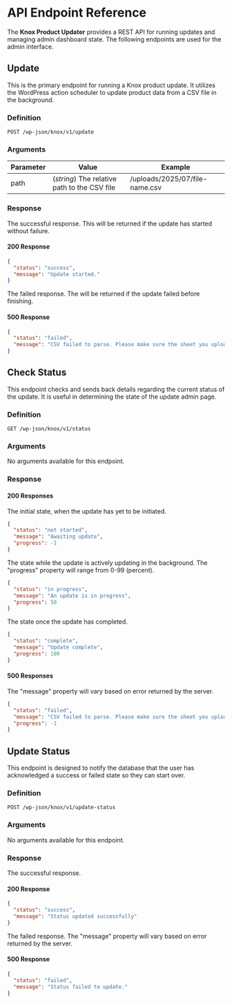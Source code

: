 # API Endpoint Reference
The **Knox Product Updater** provides a REST API for running updates and managing admin dashboard state. The following endpoints are used for the admin interface.

## Update
This is the primary endpoint for running a Knox product update. It utilizes the WordPress action scheduler to update product data from a CSV file in the background.

### Definition
```http
POST /wp-json/knox/v1/update
```

### Arguments
| Parameter | Value                                        | Example                        |
|-----------|----------------------------------------------|--------------------------------|
| path      | (*string*) The relative path to the CSV file | /uploads/2025/07/file-name.csv |

### Response
The successful response. This will be returned if the update has started without failure.
#### 200 Response
```json
{
  "status": "success",
  "message": "Update started."
}
```
The failed response. The will be returned if the update failed before finishing.
#### 500 Response
```json
{
  "status": "failed",
  "message": "CSV failed to parse. Please make sure the sheet you uploaded is formatted properly and try again."
}
```

## Check Status
This endpoint checks and sends back details regarding the current status of the update. It is useful in determining the state of the update admin page.

### Definition
```http
GET /wp-json/knox/v1/status
```

### Arguments
No arguments available for this endpoint.

### Response
#### 200 Responses
The initial state, when the update has yet to be initiated.
```json
{
  "status": "not started",
  "message": "Awaiting update",
  "progress": -1
}
```
The state while the update is actively updating in the background. The "progress" property will range from 0-99 (percent).
```json
{
  "status": "in progress",
  "message": "An update is in progress",
  "progress": 50
}
```
The state once the update has completed.
```json
{
  "status": "complete",
  "message": "Update complete",
  "progress": 100
}
```
#### 500 Responses
The "message" property will vary based on error returned by the server.
```json
{
  "status": "failed",
  "message": "CSV failed to parse. Please make sure the sheet you uploaded is formatted properly and try again.",
  "progress": -1
}
```

## Update Status
This endpoint is designed to notify the database that the user has acknowledged a success or failed state so they can start over.

### Definition
```http
POST /wp-json/knox/v1/update-status
```

### Arguments
No arguments available for this endpoint.

### Response
The successful response.
#### 200 Response
```json
{
  "status": "success",
  "message": "Status updated successfully"
}
```
The failed response. The "message" property will vary based on error returned by the server.
#### 500 Response
```json
{
  "status": "failed",
  "message": "Status failed to update."
}
```
